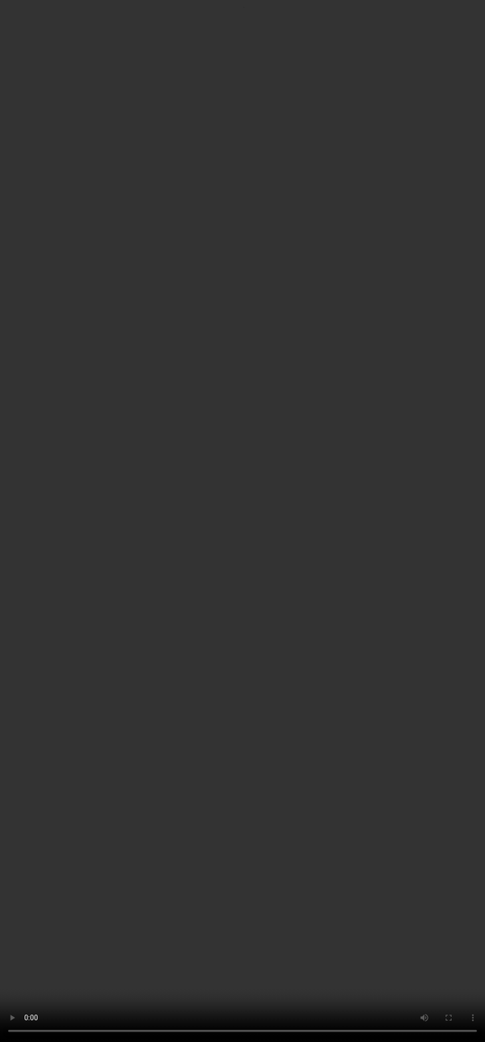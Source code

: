 # Rubric 7:  Collaborativity

<video src="${PRIVATE_COLLABORATIVITY_VIDEO}" frameborder="0" allowfullscreen style="position: absolute; top: 0; left: 0; width: 100%; height: 100%; border: none; object-fit: cover;" controls="" controlslist="nodownload nofullscreen" style="width: 100%" />

💡 The model is an interactive AI assistant which is expected to engage the user to indulge into conversation, make suggestions, and actively participate in taking next steps.&#x20;

### **Intent of Collaborativity:**

* The goal of collaborativity is to assess how effectively the AI Assistant acts as a collaborative partner in its response.
* A collaborative response should proactively engage with the user, offering suggestions, asking insightful follow-up questions, and sharing the responsibility of driving the conversation forward.
* The AI should demonstrate an understanding of the user's broader goals and actively work with the user to achieve them, rather than simply providing one-off answers.

### **How should you approach this rubric?**

* The focus of this rubric is FIRST on the user’s query, THEN on the response.&#x20;
* The first step is always to check if the user has explicitly mentioned any broader intent.&#x20;

**Example**:

* ***Write a song about clouds** - T*here is a broader intent that can be fulfilled in a single response so the collaborative efforts will be N/A
* ***Find me the cheapest flights** -* The user has explicitly mentioned a broader intent that needs further clarification, hence the model should collaborate with follow-up questions or suggestions.

| Category           | Criteria                                                                                                                                                                                                                                                                                                                         |
| ------------------ | -------------------------------------------------------------------------------------------------------------------------------------------------------------------------------------------------------------------------------------------------------------------------------------------------------------------------------- |
| **No issues**      | • The AI Assistant clearly and effectively acted as a collaborative partner in this response.                             • The AI demonstrated a clear understanding of the user's broader objectives and shared the effort in achieving them, and can continue the conversation.                                               |
| **Minor Issues**   | • The AI Assistant generally acted as a collaborative partner, but there were a few instances where it could have been more proactive, clarified the user intent, or been more helpful in this response.                                                                                                                         |
| **Major Issues**   | • This response has major issues that make the AI Assistant feel uncooperative, completely missing needed suggestions or follow-up questions.                                                          • The AI may have primarily focused on responding to the immediate query in a way that doesn’t satisfy the user’s intent. |
| **Not Applicable** | • The model didn’t respond or the user goal can be achieved in a single turn.                                                                                                                                                                                                                                                    |
